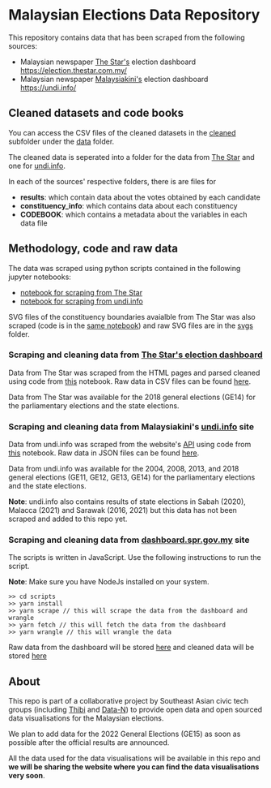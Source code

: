 # Malaysian Elections Data Repository

This repository contains data that has been scraped from the following sources:

- Malaysian newspaper [The Star's](https://www.thestar.com.my/) election dashboard <https://election.thestar.com.my/>
- Malaysian newspaper [Malaysiakini's](https://www.malaysiakini.com/) election dashboard <https://undi.info/>

## Cleaned datasets and code books

You can access the CSV files of the cleaned datasets in the [cleaned](./data/cleaned) subfolder under the [data](./data) folder.

The cleaned data is seperated into a folder for the data from [The Star](./data/cleaned/the_star) and one for [undi.info](./data/cleaned/undi_dot_info/).

In each of the sources' respective folders, there is are files for

- **results**: which contain data about the votes obtained by each candidate
- **constituency_info**: which contains data about each constituency
- **CODEBOOK**: which contains a metadata about the variables in each data file

## Methodology, code and raw data

The data was scraped using python scripts contained in the following jupyter notebooks:

- [notebook for scraping from The Star](./scrape_The_Star.ipynb)
- [notebook for scraping from undi.info](./scrape_UNDI_dot_info.ipynb)

SVG files of the constituency boundaries avaialble from The Star was also scraped (code is in the [same notebook](./scrape_The_Star.ipynb)) and raw SVG files are in the [svgs](./svgs/) folder.

### Scraping and cleaning data from [The Star's election dashboard](https://election.thestar.com.my/)

Data from The Star was scraped from the HTML pages and parsed cleaned using code from [this](./wrangling_and_cleaning_The_Star_2018.ipynb) notebook. Raw data in CSV files can be found [here](./data/raw/the_star/).

Data from The Star was available for the 2018 general elections (GE14) for the parliamentary elections and the state elections.

### Scraping and cleaning data from Malaysiakini's [undi.info](https://undi.info/) site

Data from undi.info was scraped from the website's [API](https://api.undi.info/) using code from [this](./scrape_UNDI_dot_info.ipynb) notebook. Raw data in JSON files can be found [here](./data/raw/undi_dot_info/).

Data from undi.info was available for the 2004, 2008, 2013, and 2018 general elections (GE11, GE12, GE13, GE14) for the parliamentary elections and the state elections.

**Note**: undi.info also contains results of state elections in Sabah (2020), Malacca (2021) and Sarawak (2016, 2021) but this data has not been scraped and added to this repo yet.

### Scraping and cleaning data from [dashboard.spr.gov.my](https://dashboard.spr.gov.my/) site

The scripts is written in JavaScript. Use the following instructions to run the script.

**Note**: Make sure you have NodeJs installed on your system.

```
>> cd scripts
>> yarn install
>> yarn scrape // this will scrape the data from the dashboard and wrangle
>> yarn fetch // this will fetch the data from the dashboard
>> yarn wrangle // this will wrangle the data
```

Raw data from the dashboard will be stored [here](./scripts/raw/) and cleaned data will be stored [here](./scripts/data/)

## About

This repo is part of a collaborative project by Southeast Asian civic tech groups (including [Thibi](https://site.thibi.co/) and [Data-N](https://www.data-n.com/)) to provide open data and open sourced data visualisations for the Malaysian elections.

We plan to add data for the 2022 General Elections (GE15) as soon as possible after the official results are announced.

All the data used for the data visualisations will be available in this repo and **we will be sharing the website where you can find the data visualisations very soon**.
